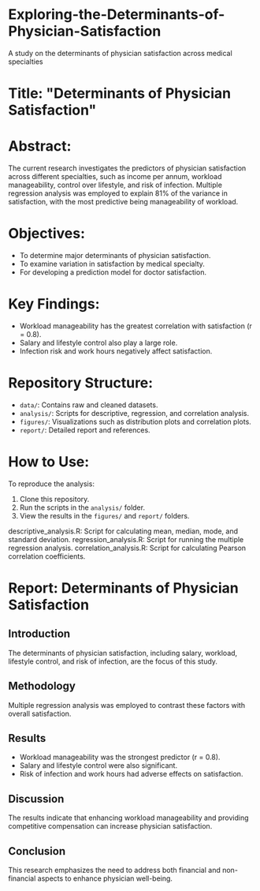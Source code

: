 # Exploring-the-Determinants-of-Physician-Satisfaction
A study on the determinants of physician satisfaction across medical specialties
# Title: "Determinants of Physician Satisfaction"
# Abstract: 
The current research investigates the predictors of physician satisfaction across different specialties, such as income per annum, workload manageability, control over lifestyle, and risk of infection. Multiple regression analysis was employed to explain 81% of the variance in satisfaction, with the most predictive being manageability of workload.
# Objectives: 
- To determine major determinants of physician satisfaction.
- To examine variation in satisfaction by medical specialty.
- For developing a prediction model for doctor satisfaction.
# Key Findings: 
- Workload manageability has the greatest correlation with satisfaction (r = 0.8).
- Salary and lifestyle control also play a large role.
- Infection risk and work hours negatively affect satisfaction.
# Repository Structure: 
- `data/`: Contains raw and cleaned datasets.
- `analysis/`: Scripts for descriptive, regression, and correlation analysis.
- `figures/`: Visualizations such as distribution plots and correlation plots.
- `report/`: Detailed report and references.
# How to Use: 
To reproduce the analysis:
1. Clone this repository.
2. Run the scripts in the `analysis/` folder.
3. View the results in the `figures/` and `report/` folders.

descriptive_analysis.R: Script for calculating mean, median, mode, and standard deviation.
regression_analysis.R: Script for running the multiple regression analysis.
correlation_analysis.R: Script for calculating Pearson correlation coefficients.


# Report: Determinants of Physician Satisfaction
## Introduction
The determinants of physician satisfaction, including salary, workload, lifestyle control, and risk of infection, are the focus of this study.
## Methodology
Multiple regression analysis was employed to contrast these factors with overall satisfaction.
## Results
- Workload manageability was the strongest predictor (r = 0.8).
- Salary and lifestyle control were also significant.
- Risk of infection and work hours had adverse effects on satisfaction.
## Discussion
The results indicate that enhancing workload manageability and providing competitive compensation can increase physician satisfaction.
## Conclusion
This research emphasizes the need to address both financial and non-financial aspects to enhance physician well-being.

